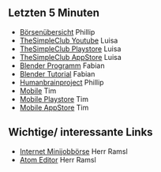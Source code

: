 ## Letzten 5 Minuten 
+ [Börsenübersicht](https://coin360.io/) Phillip
+ [TheSimpleClub Youtube](https://www.youtube.com/user/TheSimpleClub) Luisa
+ [TheSimpleClub Playstore](https://play.google.com/store/apps/details?id=tv.nexx.android.thesimpleclub) Luisa
+ [TheSimpleClub AppStore](https://itunes.apple.com/de/app/thesimpleclub/id1089299986?mt=8) Luisa
+ [Blender Programm](https://www.blender.org/) Fabian
+ [Blender Tutorial](https://www.youtube.com/watch?v=IPCNpi9x0_s&list=PL666B5C87C5BFC3E0) Fabian
+ [Humanbrainproject](https://www.humanbrainproject.eu/en/) Phillip
+ [Mobile](https://www.mobile.de/) Tim
+ [Mobile Playstore](https://play.google.com/store/apps/details?id=de.mobile.android.app) Tim
+ [Mobile AppStore](https://itunes.apple.com/de/app/mobile.de-mobile-autoborse/id378563358) Tim
## Wichtige/ interessante Links
+ [Internet Minijobbörse](https://www.fiverr.com/) Herr Ramsl
+ [Atom Editor](https://atom.io/) Herr Ramsl
